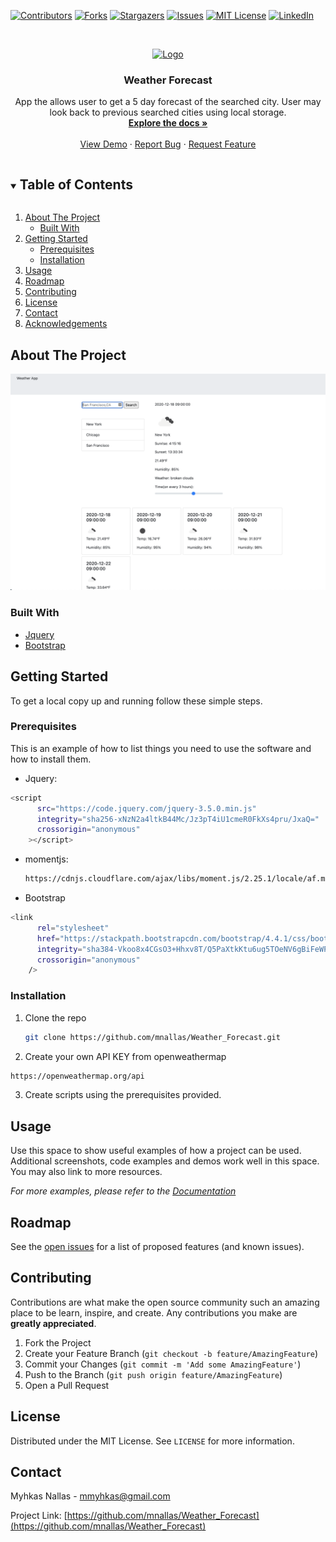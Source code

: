 <!-- PROJECT SHIELDS -->
<!--
*** I'm using markdown "reference style" links for readability.
*** Reference links are enclosed in brackets [ ] instead of parentheses ( ).
*** See the bottom of this document for the declaration of the reference variables
*** for contributors-url, forks-url, etc. This is an optional, concise syntax you may use.
*** https://www.markdownguide.org/basic-syntax/#reference-style-links
-->

[![Contributors][contributors-shield]][contributors-url]
[![Forks][forks-shield]][forks-url]
[![Stargazers][stars-shield]][stars-url]
[![Issues][issues-shield]][issues-url]
[![MIT License][license-shield]][license-url]
[![LinkedIn][linkedin-shield]][linkedin-url]

<!-- PROJECT LOGO -->
<br />
<p align="center">
  <a href="https://github.com/mnallas/Weather_Forecast">
    <img src="images/logo.png" alt="Logo" width="80" height="80">
  </a>

  <h3 align="center">Weather Forecast</h3>

  <p align="center">
    App the allows user to get a 5 day forecast of the searched city. User may look back to previous searched cities using local storage.
    <br />
    <a href="https://github.com/mnallas/Weather_Forecast"><strong>Explore the docs »</strong></a>
    <br />
    <br />
    <a href="https://mnallas.github.io/Weather_Forecast/">View Demo</a>
    ·
    <a href="https://github.com/mnallas/Weather_Forecast/issues">Report Bug</a>
    ·
    <a href="https://github.com/mnallas/Weather_Forecast/issues">Request Feature</a>
  </p>
</p>

<!-- TABLE OF CONTENTS -->
<details open="open">
  <summary><h2 style="display: inline-block">Table of Contents</h2></summary>
  <ol>
    <li>
      <a href="#about-the-project">About The Project</a>
      <ul>
        <li><a href="#built-with">Built With</a></li>
      </ul>
    </li>
    <li>
      <a href="#getting-started">Getting Started</a>
      <ul>
        <li><a href="#prerequisites">Prerequisites</a></li>
        <li><a href="#installation">Installation</a></li>
      </ul>
    </li>
    <li><a href="#usage">Usage</a></li>
    <li><a href="#roadmap">Roadmap</a></li>
    <li><a href="#contributing">Contributing</a></li>
    <li><a href="#license">License</a></li>
    <li><a href="#contact">Contact</a></li>
    <li><a href="#acknowledgements">Acknowledgements</a></li>
  </ol>
</details>

<!-- ABOUT THE PROJECT -->

## About The Project

[![Product Name Screen Shot][product-screenshot]](https://example.com)

### Built With

- [Jquery](https://code.jquery.com/)
- [Bootstrap](bootstrap.com/docs/4.5/getting-started/introduction/)

<!-- GETTING STARTED -->

## Getting Started

To get a local copy up and running follow these simple steps.

### Prerequisites

This is an example of how to list things you need to use the software and how to install them.

- Jquery:

```sh
<script
      src="https://code.jquery.com/jquery-3.5.0.min.js"
      integrity="sha256-xNzN2a4ltkB44Mc/Jz3pT4iU1cmeR0FkXs4pru/JxaQ="
      crossorigin="anonymous"
    ></script>
```

- momentjs:
  ```sh
  https://cdnjs.cloudflare.com/ajax/libs/moment.js/2.25.1/locale/af.min.js
  ```
- Bootstrap

```sh
<link
      rel="stylesheet"
      href="https://stackpath.bootstrapcdn.com/bootstrap/4.4.1/css/bootstrap.min.css"
      integrity="sha384-Vkoo8x4CGsO3+Hhxv8T/Q5PaXtkKtu6ug5TOeNV6gBiFeWPGFN9MuhOf23Q9Ifjh"
      crossorigin="anonymous"
    />
```

### Installation

1. Clone the repo
   ```sh
   git clone https://github.com/mnallas/Weather_Forecast.git
   ```
2. Create your own API KEY from openweathermap

```sh
https://openweathermap.org/api
```

3. Create scripts using the prerequisites provided.

<!-- USAGE EXAMPLES -->

## Usage

Use this space to show useful examples of how a project can be used. Additional screenshots, code examples and demos work well in this space. You may also link to more resources.

_For more examples, please refer to the [Documentation](https://example.com)_

<!-- ROADMAP -->

## Roadmap

See the [open issues](https://github.com/mnallas/Weather_Forecast/issues) for a list of proposed features (and known issues).

<!-- CONTRIBUTING -->

## Contributing

Contributions are what make the open source community such an amazing place to be learn, inspire, and create. Any contributions you make are **greatly appreciated**.

1. Fork the Project
2. Create your Feature Branch (`git checkout -b feature/AmazingFeature`)
3. Commit your Changes (`git commit -m 'Add some AmazingFeature'`)
4. Push to the Branch (`git push origin feature/AmazingFeature`)
5. Open a Pull Request

<!-- LICENSE -->

## License

Distributed under the MIT License. See `LICENSE` for more information.

<!-- CONTACT -->

## Contact

Myhkas Nallas - mmyhkas@gmail.com

Project Link: [https://github.com/mnallas/Weather_Forecast](https://github.com/mnallas/Weather_Forecast)

<!-- ACKNOWLEDGEMENTS -->

<!-- MARKDOWN LINKS & IMAGES -->
<!-- https://www.markdownguide.org/basic-syntax/#reference-style-links -->

[contributors-shield]: https://img.shields.io/github/contributors/mnallas/Weather_Forecast.svg?style=for-the-badge
[contributors-url]: https://github.com/mnallas/Weather_Forecast/graphs/contributors
[forks-shield]: https://img.shields.io/github/forks/mnallas/Weather_Forecast.svg?style=for-the-badge
[forks-url]: https://github.com/mnallas/Weather_Forecast/network/members
[stars-shield]: https://img.shields.io/github/stars/mnallas/Weather_Forecast.svg?style=for-the-badge
[stars-url]: https://github.com/mnallas/Weather_Forecast/stargazers
[issues-shield]: https://img.shields.io/github/issues/mnallas/Weather_Forecast.svg?style=for-the-badge
[issues-url]: https://github.com/mnallas/Weather_Forecast/issues
[license-shield]: https://img.shields.io/github/license/mnallas/Weather_Forecast.svg?style=for-the-badge
[license-url]: https://github.com/mnallas/Weather_Forecast/blob/master/LICENSE.txt
[linkedin-shield]: https://img.shields.io/badge/-LinkedIn-black.svg?style=for-the-badge&logo=linkedin&colorB=555
[linkedin-url]: https://www.linkedin.com/in/myhkas-nallas-15980416a/
[product-screenshot]: Assets/homepage.png

